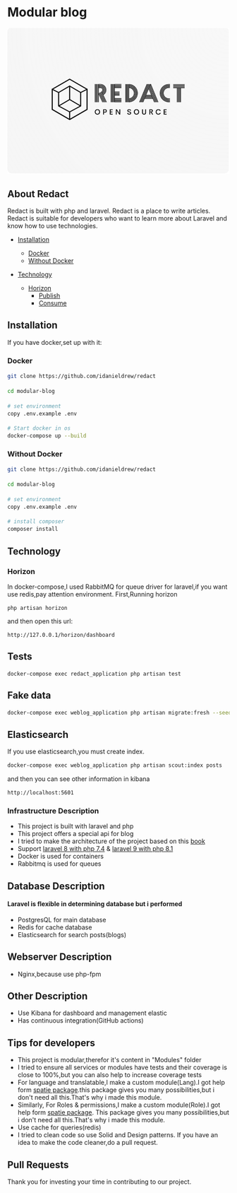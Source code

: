 # Modular blog

<img src="docs/images/logo.png" alt="Mailu">

## About Redact

Redact is built with php and laravel. Redact is a place to write articles. Redact is suitable for developers who want to
learn more about Laravel and know how to use technologies.

* [Installation](#installation)
    * [Docker](#docker)
    * [Without Docker](#without-docker)

* [Technology](#usage)
    * [Horizon](#horizon)
        * [Publish](#publish)
        * [Consume](#consume)

## Installation
If you have docker,set up with it:
### Docker

```sh
git clone https://github.com/idanieldrew/redact

cd modular-blog

# set environment
copy .env.example .env

# Start docker in os
docker-compose up --build
```

### Without Docker

```sh
git clone https://github.com/idanieldrew/redact

cd modular-blog

# set environment
copy .env.example .env

# install composer
composer install
```

## Technology

### Horizon
In docker-compose,I used RabbitMQ for queue driver for laravel,if you want use redis,pay attention environment.
First,Running horizon
```
php artisan horizon
```
and then open this url:
```
http://127.0.0.1/horizon/dashboard
```



## Tests

```
docker-compose exec redact_application php artisan test
```

## Fake data

```sh
docker-compose exec weblog_application php artisan migrate:fresh --seed
```

## Elasticsearch

If you use elasticsearch,you must create index.

```sh
docker-compose exec weblog_application php artisan scout:index posts
```

and then you can see other information in kibana

```sh
http://localhost:5601
```

### Infrastructure Description

- This project is built with laravel and php
- This project offers a special api for blog
- I tried to make the architecture of the project based on
  this [book](https://blog.cleancoder.com/uncle-bob/2012/08/13/the-clean-architecture.html)
- Support [laravel 8 with php 7.4](https://github.com/idanieldrew/modular-blog/releases/tag/v1.2.0)
  & [laravel 9 with php 8.1](https://github.com/idanieldrew/modular-blog/releases/tag/v2.0)
- Docker is used for containers
- Rabbitmq is used for queues

## Database Description

#### Laravel is flexible in determining database but i performed

- PostgresQL for main database
- Redis for cache database
- Elasticsearch for search posts(blogs)

## Webserver Description

- Nginx,because use php-fpm

## Other Description

- Use Kibana for dashboard and management elastic
- Has continuous integration(GitHub actions)

## Tips for developers

- This project is modular,therefor it's content in "Modules" folder
- I tried to ensure all services or modules have tests and their coverage is close to 100%,but you can also help to
  increase coverage tests
- For language and translatable,I make a custom module(Lang).I got help
  form [spatie package](https://github.com/spatie/laravel-translatable).this package gives you many possibilities,but i
  don't need all this.That's why i made this module.
- Similarly, For Roles & permissions,I make a custom module(Role).I got help
  form [spatie package](https://github.com/spatie/laravel-permission). This package gives you many possibilities,but i
  don't need all this.That's why i made this module.
- Use cache for queries(redis)
- I tried to clean code so use Solid and Design patterns. If you have an idea to make the code cleaner,do a pull
  request.

## Pull Requests

Thank you for investing your time in contributing to our project.



